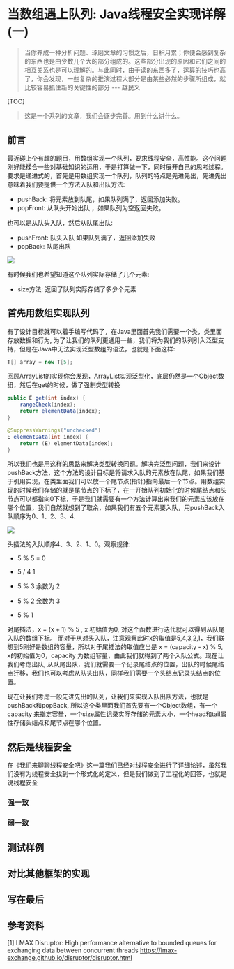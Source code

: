 # 当数组遇上队列: Java线程安全实现详解(一)

> 当你养成一种分析问题、琢磨文章的习惯之后，日积月累；你便会感到复杂的东西也是由少数几个大的部分组成的。这些部分出现的原因和它们之间的相互关系也是可以理解的。与此同时，由于读的东西多了，运算的技巧也高了，你会发现，一些复杂的推演过程大部分是由某些必然的步骤所组成，就比较容易抓住新的关键性的部分 ---  越民义

[TOC]

> 这是一个系列的文章，我们会逐步完善。用到什么讲什么。

## 前言

最近碰上个有趣的题目，用数组实现一个队列，要求线程安全，高性能。这个问题刚好能糅合一些对基础知识的运用，于是打算做一下，同时展开自己的思考过程。要求是递进式的，首先是用数组实现一个队列，队列的特点是先进先出，先进先出意味着我们要提供一个方法入队和出队方法:

- pushBack:  将元素放到队尾，如果队列满了，返回添加失败。
- popFront:   从队头开始出队 ，如果队列为空返回失败。

也可以是从队头入队，然后从队尾出队:

- pushFront: 队头入队   如果队列满了，返回添加失败
- popBack:  队尾出队

![](https://a.a2k6.com/gerald/i/2024/06/29/7ixxv.jpg)

有时候我们也希望知道这个队列实际存储了几个元素:

- size方法: 返回了队列实际存储了多少个元素

## 首先用数组实现队列

有了设计目标就可以着手编写代码了，在Java里面首先我们需要一个类，类里面存放数据和行为, 为了让我们的队列更通用一些，我们将为我们的队列引入泛型支持，但是在Java中无法实现泛型数组的语法，也就是下面这样:

```java
T[] array = new T[5];
```

回顾ArrayList的实现你会发现，ArrayList实现泛型化，底层仍然是一个Object数组，然后在get的时候，做了强制类型转换

```java
public E get(int index) {
    rangeCheck(index);
    return elementData(index);
}
```

```java
@SuppressWarnings("unchecked")
E elementData(int index) {
    return (E) elementData[index];
}
```

所以我们也是用这样的思路来解决类型转换问题。解决完泛型问题，我们来设计pushBack方法，这个方法的设计目标是将请求入队的元素放在队尾，如果我们基于引用实现，在类里面我们可以放一个尾节点(指针)指向最后一个节点。用数组实现的时候我们存储的就是尾节点的下标了，在一开始队列初始化的时候尾结点和头节点可以都指向0下标，于是我们就需要有一个方法计算出来我们的元素应该放在哪个位置，我们自然就想到了取余，如果我们有五个元素要入队，用pushBack入队顺序为0、1、2、3、4.

![](https://a.a2k6.com/gerald/i/2024/06/29/7fc0g.jpg)

头插法的入队顺序4、3、2、1、0。观察规律:

- 5 %  5  =    0
- 5 /  4     1 
- 5  % 3     余数为 2
- 5 % 2      余数为 3

- 5 % 1



对尾插法，x = (x + 1) % 5 , x 初始值为0,  对这个函数进行迭代就可以得到从队尾入队的数组下标。 而对于从对头入队，注意观察此时x的取值是5,4,3,2,1，我们联想到5刚好是数组的容量，所以对于尾插法的取值应当是 x  = (capacity  -  x) % 5, x的初始值为0，capacity  为数组容量，由此我们就得到了两个入队公式。现在让我们考虑出队, 从队尾出队，我们就需要一个记录尾结点的位置，出队的时候尾结点迁移，我们也可以考虑从队头出队，同样我们需要一个头结点记录头结点的位置。

现在让我们考虑一般先进先出的队列，让我们来实现入队出队方法，也就是pushBack和popBack, 所以这个类里面我们首先要有一个Object数组，有一个capacity 来指定容量，一个size属性记录实际存储的元素大小，一个head和tail属性存储头结点和尾节点在哪个位置。







## 然后是线程安全

在《我们来聊聊线程安全吧》这一篇我们已经对线程安全进行了详细论述，虽然我们没有为线程安全找到一个形式化的定义，但是我们做到了工程化的回答，也就是说线程安全

### 强一致



### 弱一致



## 测试样例





## 对比其他框架的实现







## 写在最后







## 参考资料

[1] LMAX Disruptor: High performance alternative to bounded queues for exchanging data between concurrent threads   https://lmax-exchange.github.io/disruptor/disruptor.html
